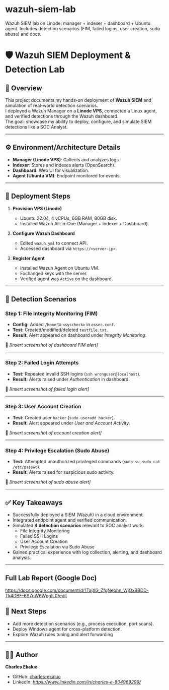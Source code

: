 # wazuh-siem-lab
Wazuh SIEM lab on Linode: manager + indexer + dashboard + Ubuntu agent. Includes detection scenarios (FIM, failed logins, user creation, sudo abuse) and docs.

# 🛡️ Wazuh SIEM Deployment & Detection Lab

## 📖 Overview
This project documents my hands-on deployment of **Wazuh SIEM** and simulation of real-world detection scenarios.  
I deployed a Wazuh Manager on a **Linode VPS**, connected a Linux agent, and verified detections through the Wazuh dashboard.  
The goal: showcase my ability to deploy, configure, and simulate SIEM detections like a SOC Analyst.

---

## ⚙️ Environment/Architecture Details

- **Manager (Linode VPS)**: Collects and analyzes logs.  
- **Indexer**: Stores and indexes alerts (OpenSearch).  
- **Dashboard**: Web UI for visualization.  
- **Agent (Ubuntu VM)**: Endpoint monitored for events.  

---

## 🚀 Deployment Steps
1. **Provision VPS (Linode)**  
   - Ubuntu 22.04, 4 vCPUs, 6GB RAM, 80GB disk.  
   - Installed Wazuh All-in-One (Manager + Indexer + Dashboard).  

2. **Configure Wazuh Dashboard**  
   - Edited `wazuh.yml` to connect API.  
   - Accessed dashboard via `https://<server-ip>`.  

3. **Register Agent**  
   - Installed Wazuh Agent on Ubuntu VM.  
   - Exchanged keys with the server.  
   - Verified agent was `Active` on the dashboard.  

---

## 🔎 Detection Scenarios

### Step 1: File Integrity Monitoring (FIM)
- **Config:** Added `/home` to `<syscheck>` in `ossec.conf`.  
- **Test:** Created/modified/deleted `testfile.txt`.  
- **Result:** Alert appeared on dashboard under *Integrity Monitoring*.  

📸 *[Insert screenshot of dashboard FIM alert]*  

---

### Step 2: Failed Login Attempts
- **Test:** Repeated invalid SSH logins (`ssh wronguser@localhost`).  
- **Result:** Alerts raised under *Authentication* in dashboard.  

📸 *[Insert screenshot of failed login alert]*  

---

### Step 3: User Account Creation
- **Test:** Created user `hacker` (`sudo useradd hacker`).  
- **Result:** Alert appeared under *User and Account Activity*.  

📸 *[Insert screenshot of account creation alert]*  

---

### Step 4: Privilege Escalation (Sudo Abuse)
- **Test:** Attempted unauthorized privileged commands (`sudo su`, `sudo cat /etc/passwd`).  
- **Result:** Alerts raised for suspicious sudo activity.  

📸 *[Insert screenshot of sudo abuse alert]*  

---

## ✅ Key Takeaways
- Successfully deployed a SIEM (Wazuh) in a cloud environment.  
- Integrated endpoint agent and verified communication.  
- Simulated **4 detection scenarios** relevant to SOC analyst work:
  - File Integrity Monitoring  
  - Failed SSH Logins  
  - User Account Creation  
  - Privilege Escalation via Sudo Abuse  
- Gained practical experience with log collection, alerting, and dashboard analysis.  

---


## Full Lab Report (Google Doc)
[https://docs.google.com/document/d/1TajXG_ZfgNebhn_WjOxBBDD-Tk4DBF-6S7uW6WpgIL0/edit
](https://docs.google.com/document/d/1TajXG_ZfgNebhn_WjOxBBDD-Tk4DBF-6S7uW6WpgIL0/edit?tab=t.0)

## 📌 Next Steps
- Add more detection scenarios (e.g., process execution, port scans).  
- Deploy Windows agent for cross-platform detection.  
- Explore Wazuh rules tuning and alert forwarding 

---

## 🧑‍💻 Author
**Charles Ekaluo**  
- GitHub: [charles-ekaluo](https://github.com/charles-ekaluo)  
- LinkedIn: *https://www.linkedin.com/in/charles-e-804969299/*  
